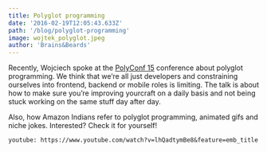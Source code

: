 ```yaml
---
title: Polyglot programming
date: '2016-02-19T12:05:43.633Z'
path: '/blog/polyglot-programming'
image: wojtek_polyglot.jpeg
author: 'Brains&Beards'
---
```


Recently, Wojciech spoke at the [PolyConf 15](http://polyconf.com/) conference about polyglot programming. We think that we’re all just developers and constraining ourselves into frontend, backend or mobile roles is limiting. The talk is about how to make sure you’re improving yourcraft on a daily basis and not being stuck working on the same stuff day after day.

Also, how Amazon Indians refer to polyglot programming, animated gifs and niche jokes. Interested? Check it for yourself!

`youtube: https://www.youtube.com/watch?v=lhQadtymBe8&feature=emb_title`
